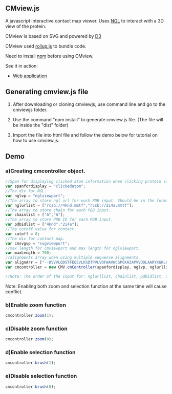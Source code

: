 ## CMview.js

A javascript interactive contact map viewer. Uses [NGL](https://github.com/arose/ngl) to interact with a 3D view of the protein.

CMview is based on SVG and powered by [D3](https://d3js.org/)

CMview used [rollup.js](https://rollupjs.org/) to bundle code.

Need to install [npm](https://www.npmjs.com/) before using CMview.

See it in action:

* [Web application](https://rcsb.github.io/cmviewjs/)


Generating cmview.js file
-----

1. After downloading or cloning cmviewjs, use command line and go to the cmviewjs folder.

2. Use the command "npm install" to generate cmview.js file. (The file will be inside the "dist" folder)

3. Import the file into html file and follow the demo below for tutorial on how to use cmview.js.


Demo
-----
### a)Creating cmcontroller object.
```js
//Span for displaying clicked atom information when clicking protein structure in NGL.
var spanfordisplay = "clickedatom";
//The div for NGL.
var nglvp = "nglviewport";
//The array to store ngl url for each PDB input. Should be in the format: "rcsb://PDBID.mmtf".
var nglurlist = ["rcsb://4knd.mmtf","rcsb://2i4a.mmtf"];
//The array to store chain for each PDB input.
var chainlist = ["A","A"];
//The array to store PDB ID for each PDB input.
var pdbidlist = ["4knd","2i4a"];
//The cutoff value for contact.
var cutoff = 8;
//The div for contact map. 
var cmsvgvp = "svgviewport";
//max length for cmviewport and max length for nglviewport.
var maxLength = 700;
//alignments array when using multiple sequence alignments.
var alignArr = ["--DVVVLQDSTFEQEVLKSDTPVLVDFWAVWCGPCKAIAPVVDDLAARYKGKLKVAKMDVDQHQGVPQQYGIRSIPTLLVFKGGRVVDTVIGADKTR-LEDSVKKAIG", "SEHTLAVSDSSFDQDVLKASGLVLVDFWAEWCGPCKMIGPALGEIGKEFAGKVTVAKVNIDDNPETPNAYQVRSIPTLMLVRDGKVIDKKVGALPKSQLKAWVESAQ-"];
var cmcontroller = new CMV.cmController(spanfordisplay, nglvp, nglurllist, chainlist, pdbidlist, cutoff, cmsvgnvp, maxLength, alignArr);

//Note: The order of the input for: nglurllist, chainlist, pdbidlist, and alignArr should be the same. (In this case: 0 is for 4knd, 1 is for 2i4a)
```

Note: Enabling both zoom and selection function at the same time will cause conflict.
### b)Enable zoom function
```js
cmcontroller.zoom(1);
```

### c)Disable zoom function
```js
cmcontroller.zoom(0);
```

### d)Enable selection function
```js
cmcontroller.brush(1);
```

### e)Disable selection function
```js
cmcontroller.brush(0);
```



